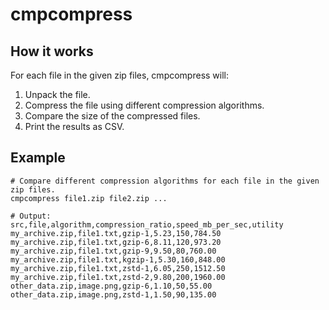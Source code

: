 # cmpcompress

## How it works

For each file in the given zip files, cmpcompress will:

1. Unpack the file.
2. Compress the file using different compression algorithms.
3. Compare the size of the compressed files.
4. Print the results as CSV.

## Example

```
# Compare different compression algorithms for each file in the given zip files.
cmpcompress file1.zip file2.zip ...

# Output:
src,file,algorithm,compression_ratio,speed_mb_per_sec,utility
my_archive.zip,file1.txt,gzip-1,5.23,150,784.50
my_archive.zip,file1.txt,gzip-6,8.11,120,973.20
my_archive.zip,file1.txt,gzip-9,9.50,80,760.00
my_archive.zip,file1.txt,kgzip-1,5.30,160,848.00
my_archive.zip,file1.txt,zstd-1,6.05,250,1512.50
my_archive.zip,file1.txt,zstd-2,9.80,200,1960.00
other_data.zip,image.png,gzip-6,1.10,50,55.00
other_data.zip,image.png,zstd-1,1.50,90,135.00
```
